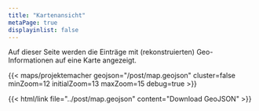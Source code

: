 ```yaml
---
title: "Kartenansicht"
metaPage: true
displayinlist: false
---
```



Auf dieser Seite werden die Einträge mit (rekonstruierten) Geo-Informationen auf eine Karte angezeigt.

{{< maps/projektemacher geojson="/post/map.geojson" cluster=false minZoom=12 initialZoom=13 maxZoom=15 debug=true >}}

{{< html/link file="../post/map.geojson" content="Download GeoJSON" >}}
